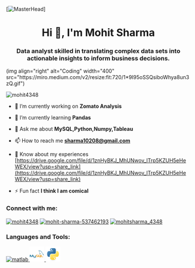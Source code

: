 [![MasterHead](https://www.edureka.co/blog/wp-content/uploads/2018/08/Insurance-Leadspace-Aniamted.gif)]

<h1 align="center">Hi 👋, I'm Mohit Sharma</h1>
<h3 align="center">Data analyst skilled in translating complex data sets into actionable insights to inform business decisions.</h3>
(img align="right" alt="Coding" width="400" src="https://miro.medium.com/v2/resize:fit:720/1*9I95oSSQsiboWhya8un3zQ.gif")

<p align="left"> <img src="https://komarev.com/ghpvc/?username=mohit4348&label=Profile%20views&color=0e75b6&style=flat" alt="mohit4348" /> </p>

- 🔭 I’m currently working on **Zomato Analysis**

- 🌱 I’m currently learning **Pandas**

- 💬 Ask me about **MySQL,Python,Numpy,Tableau**

- 📫 How to reach me **sharma10208@gmail.com**

- 📄 Know about my experiences [https://drive.google.com/file/d/1znHyBKJ_MhUNwov_lTrp5KZUH5eHeWEX/view?usp=share_link](https://drive.google.com/file/d/1znHyBKJ_MhUNwov_lTrp5KZUH5eHeWEX/view?usp=share_link)

- ⚡ Fun fact **I think I am comical**

<h3 align="left">Connect with me:</h3>
<p align="left">
<a href="https://twitter.com/mohit4348" target="blank"><img align="center" src="https://raw.githubusercontent.com/rahuldkjain/github-profile-readme-generator/master/src/images/icons/Social/twitter.svg" alt="mohit4348" height="30" width="40" /></a>
<a href="https://linkedin.com/in/mohit-sharma-537462193" target="blank"><img align="center" src="https://raw.githubusercontent.com/rahuldkjain/github-profile-readme-generator/master/src/images/icons/Social/linked-in-alt.svg" alt="mohit-sharma-537462193" height="30" width="40" /></a>
<a href="https://instagram.com/mohitsharma_4348" target="blank"><img align="center" src="https://raw.githubusercontent.com/rahuldkjain/github-profile-readme-generator/master/src/images/icons/Social/instagram.svg" alt="mohitsharma_4348" height="30" width="40" /></a>
</p>

<h3 align="left">Languages and Tools:</h3>
<p align="left"> <a href="https://www.mathworks.com/" target="_blank" rel="noreferrer"> <img src="https://upload.wikimedia.org/wikipedia/commons/2/21/Matlab_Logo.png" alt="matlab" width="40" height="40"/> </a> <a href="https://www.mysql.com/" target="_blank" rel="noreferrer"> <img src="https://raw.githubusercontent.com/devicons/devicon/master/icons/mysql/mysql-original-wordmark.svg" alt="mysql" width="40" height="40"/> </a> <a href="https://www.python.org" target="_blank" rel="noreferrer"> <img src="https://raw.githubusercontent.com/devicons/devicon/master/icons/python/python-original.svg" alt="python" width="40" height="40"/> </a> </p>
